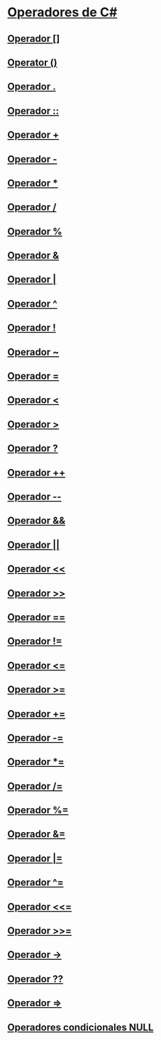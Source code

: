 

# [Operadores de C#](index.md)


## [Operador []](index-operator.md)


## [Operator ()](invocation-operator.md)


## [Operador .](member-access-operator.md)


## [Operador ::](namespace-alias-qualifer.md)


## [Operador +](addition-operator.md)


## [Operador -](subtraction-operator.md)


## [Operador *](multiplication-operator.md)


## [Operador /](division-operator.md)


## [Operador %](modulus-operator.md)


## [Operador &](and-operator.md)


## [Operador |](or-operator.md)


## [Operador ^](xor-operator.md)


## [Operador !](logical-negation-operator.md)


## [Operador ~](bitwise-complement-operator.md)


## [Operador =](assignment-operator.md)


## [Operador <](less-than-operator.md)


## [Operador >](greater-than-operator.md)


## [Operador ?](conditional-operator.md)


## [Operador ++](increment-operator.md)


## [Operador --](decrement-operator.md)


## [Operador &&](conditional-and-operator.md)


## [Operador ||](conditional-or-operator.md)


## [Operador <<](left-shift-operator.md)


## [Operador >>](right-shift-operator.md)


## [Operador ==](equality-comparison-operator.md)


## [Operador !=](not-equal-operator.md)


## [Operador <=](less-than-equal-operator.md)


## [Operador >=](greater-than-equal-operator.md)


## [Operador +=](addition-assignment-operator.md)


## [Operador -=](subtraction-assignment-operator.md)


## [Operador *=](multiplication-assignment-operator.md)


## [Operador /=](division-assignment-operator.md)


## [Operador %=](modulus-assignment-operator.md)


## [Operador &=](and-assignment-operator.md)


## [Operador |=](or-assignment-operator.md)


## [Operador ^=](xor-assignment-operator.md)


## [Operador <<=](left-shift-assignment-operator.md)


## [Operador >>=](right-shift-assignment-operator.md)


## [Operador ->](dereference-operator.md)


## [Operador ??](null-conditional-operator.md)


## [Operador =>](lambda-operator.md)


## [Operadores condicionales NULL](null-conditional-operators.md)
